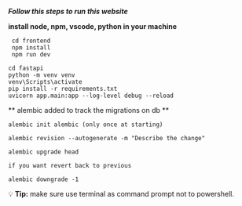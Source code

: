 ***Follow this steps to run this website***

**install node, npm, vscode, python in your machine**
```
 cd frontend  
 npm install  
 npm run dev
```

```
cd fastapi  
python -m venv venv   
venv\Scripts\activate  
pip install -r requirements.txt  
uvicorn app.main:app --log-level debug --reload

```


** alembic added to track the migrations on db **
```
alembic init alembic (only once at starting)

alembic revision --autogenerate -m "Describe the change"

alembic upgrade head

if you want revert back to previous

alembic downgrade -1
```


💡 **Tip:**  make sure use terminal as command prompt not to powershell.
